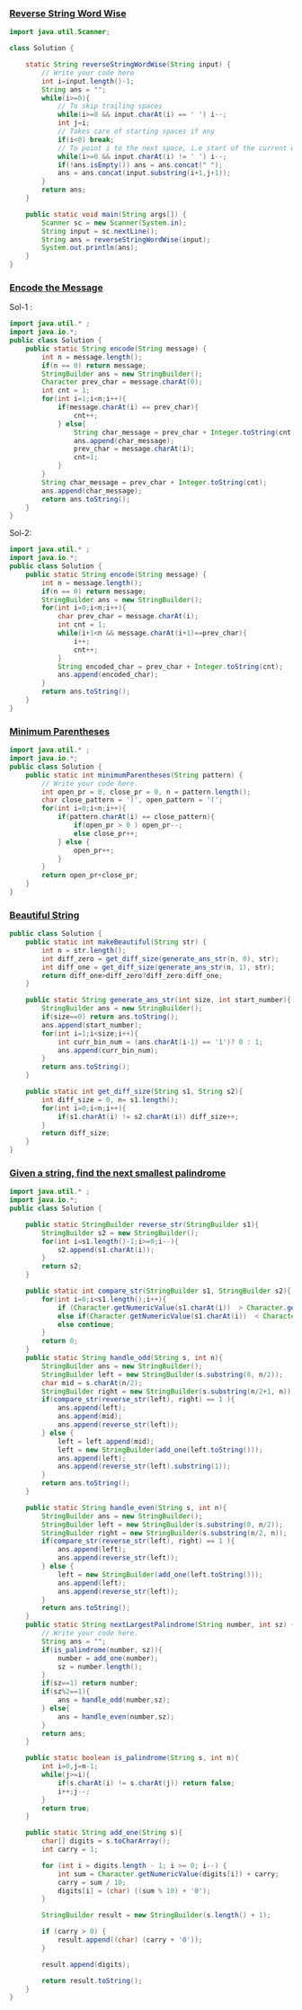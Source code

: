 ### [Reverse String Word Wise](https://www.codingninjas.com/studio/problems/reverse-string-word-wise_1262348?utm_source=youtube&utm_medium=affiliate&utm_campaign=parikh_youtube&leftPanelTabValue=SUBMISSION)

```java
import java.util.Scanner;

class Solution {

    static String reverseStringWordWise(String input) {
        // Write your code here
        int i=input.length()-1;
        String ans = "";
        while(i>=0){
            // To skip trailing spaces
            while(i>=0 && input.charAt(i) == ' ') i--;
            int j=i;
            // Takes care of starting spaces if any 
            if(i<0) break;
            // To point i to the next space, i.e start of the current word
            while(i>=0 && input.charAt(i) != ' ') i--;
            if(!ans.isEmpty()) ans = ans.concat(" ");
            ans = ans.concat(input.substring(i+1,j+1));
        }
        return ans;
    }

    public static void main(String args[]) {
        Scanner sc = new Scanner(System.in);
        String input = sc.nextLine();
        String ans = reverseStringWordWise(input);
        System.out.println(ans);
    }
}
```


### [Encode the Message](https://www.codingninjas.com/studio/problems/encode-the-message_699836?utm_source=youtube&utm_medium=affiliate&utm_campaign=parikh_youtube&leftPanelTabValue=SUBMISSION)



Sol-1 : 
``` java
import java.util.* ;
import java.io.*; 
public class Solution {
	public static String encode(String message) {
		int n = message.length();
		if(n == 0) return message;
		StringBuilder ans = new StringBuilder();
		Character prev_char = message.charAt(0);
		int cnt = 1;
		for(int i=1;i<n;i++){
			if(message.charAt(i) == prev_char){
				cnt++;
			} else{
				String char_message = prev_char + Integer.toString(cnt);
				ans.append(char_message);
				prev_char = message.charAt(i);
				cnt=1;
			}
		}
		String char_message = prev_char + Integer.toString(cnt);
		ans.append(char_message);
		return ans.toString();
	}
}
```

Sol-2:

``` java
import java.util.* ;
import java.io.*; 
public class Solution {
	public static String encode(String message) {
		int n = message.length();
		if(n == 0) return message;
		StringBuilder ans = new StringBuilder();
		for(int i=0;i<n;i++){
			char prev_char = message.charAt(i);
			int cnt = 1;
			while(i+1<n && message.charAt(i+1)==prev_char){
				i++;
				cnt++;
			}
			String encoded_char = prev_char + Integer.toString(cnt);
			ans.append(encoded_char);
		}
		return ans.toString();
	}
}
```


### [Minimum Parentheses](https://www.codingninjas.com/studio/problems/mnfrj_1075018?utm_source=youtube&utm_medium=affiliate&utm_campaign=parikh_youtube&leftPanelTabValue=PROBLEM)

``` Java
import java.util.* ;
import java.io.*; 
public class Solution {
	public static int minimumParentheses(String pattern) {
		// Write your code here.
		int open_pr = 0, close_pr = 0, n = pattern.length();
		char close_pattern = ')', open_pattern = '(';
		for(int i=0;i<n;i++){
			if(pattern.charAt(i) == close_pattern){
				if(open_pr > 0 ) open_pr--;
				else close_pr++;
			} else {
				open_pr++;
			}
		}
		return open_pr+close_pr;
	}
}
```

### [Beautiful String](https://www.codingninjas.com/studio/problems/beautiful-string_1115625?utm_source=youtube&utm_medium=affiliate&utm_campaign=parikh_youtube&leftPanelTabValue=SUBMISSION)

``` Java
public class Solution {
    public static int makeBeautiful(String str) {
        int n = str.length();
        int diff_zero = get_diff_size(generate_ans_str(n, 0), str);
        int diff_one = get_diff_size(generate_ans_str(n, 1), str);
        return diff_one>diff_zero?diff_zero:diff_one;
    }

    public static String generate_ans_str(int size, int start_number){
        StringBuilder ans = new StringBuilder();
        if(size==0) return ans.toString();
        ans.append(start_number);
        for(int i=1;i<size;i++){
            int curr_bin_num = (ans.charAt(i-1) == '1')? 0 : 1;
            ans.append(curr_bin_num);
        }
        return ans.toString();
    }

    public static int get_diff_size(String s1, String s2){
        int diff_size = 0, n= s1.length();
        for(int i=0;i<n;i++){
            if(s1.charAt(i) != s2.charAt(i)) diff_size++;
        }
        return diff_size;
    }
}
```

### [Given a string, find the next smallest palindrome](https://www.codingninjas.com/studio/problems/given-a-string-find-the-next-smallest-palindrome_874577?utm_source=youtube&utm_medium=affiliate&utm_campaign=parikh_youtube&leftPanelTabValue=SUBMISSION)

``` Java
import java.util.* ;
import java.io.*; 
public class Solution {

	public static StringBuilder reverse_str(StringBuilder s1){
		StringBuilder s2 = new StringBuilder();
		for(int i=s1.length()-1;i>=0;i--){
			s2.append(s1.charAt(i));
		}
		return s2;
	}

	public static int compare_str(StringBuilder s1, StringBuilder s2){
		for(int i=0;i<s1.length();i++){
			if (Character.getNumericValue(s1.charAt(i))  > Character.getNumericValue(s2.charAt(i))) return 1;
			else if(Character.getNumericValue(s1.charAt(i))  < Character.getNumericValue(s2.charAt(i))) return 2;
			else continue;
		}
		return 0;
	}
	public static String handle_odd(String s, int n){
		StringBuilder ans = new StringBuilder();
		StringBuilder left = new StringBuilder(s.substring(0, n/2));
		char mid = s.charAt(n/2);
		StringBuilder right = new StringBuilder(s.substring(n/2+1, n));
		if(compare_str(reverse_str(left), right) == 1 ){
			ans.append(left);
			ans.append(mid);
			ans.append(reverse_str(left));
		} else {
			left = left.append(mid);
			left = new StringBuilder(add_one(left.toString()));
			ans.append(left);
			ans.append(reverse_str(left).substring(1));
		}
		return ans.toString();
	}

	public static String handle_even(String s, int n){
		StringBuilder ans = new StringBuilder();
		StringBuilder left = new StringBuilder(s.substring(0, n/2)); 
		StringBuilder right = new StringBuilder(s.substring(n/2, n));
		if(compare_str(reverse_str(left), right) == 1 ){
			ans.append(left);
			ans.append(reverse_str(left));
		} else {
			left = new StringBuilder(add_one(left.toString()));
			ans.append(left);
			ans.append(reverse_str(left));
		}
		return ans.toString();
	}
	public static String nextLargestPalindrome(String number, int sz) {
		// Write your code here.
        String ans = "";
		if(is_palindrome(number, sz)){
			number = add_one(number);
			sz = number.length();
		}
		if(sz==1) return number;
        if(sz%2==1){
			ans = handle_odd(number,sz);
		} else{
			ans = handle_even(number,sz);
		}
		return ans;
	}

	public static boolean is_palindrome(String s, int n){
		int i=0,j=n-1;
		while(j>=i){
			if(s.charAt(i) != s.charAt(j)) return false;
			i++;j--;
		}
		return true;
	}

	public static String add_one(String s){
		char[] digits = s.toCharArray();
        int carry = 1;

        for (int i = digits.length - 1; i >= 0; i--) {
            int sum = Character.getNumericValue(digits[i]) + carry;
            carry = sum / 10;
            digits[i] = (char) ((sum % 10) + '0');
        }

        StringBuilder result = new StringBuilder(s.length() + 1);

        if (carry > 0) {
            result.append((char) (carry + '0'));
        }

        result.append(digits);

        return result.toString();
	}
}
```